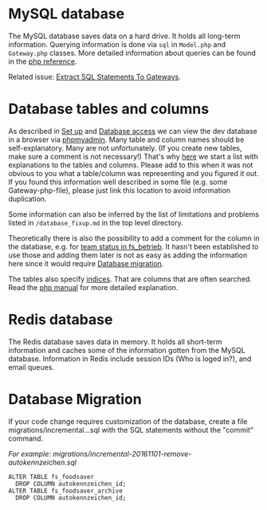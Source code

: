 # MySQL database

The MySQL database saves data on a hard drive.
It holds all long-term information.
Querying information is done via `sql` in `Model.php` and `Gateway.php` classes.
More detailed information about queries can be found in the [php reference](php.md).

Related issue: [Extract SQL Statements To Gateways](https://gitlab.com/foodsharing-dev/foodsharing/issues/9).

# Database tables and columns

As described in [Set up](setting-things-up.md) and [Database access](troubleshooting.md#database-and-email-access) we can view the dev database in a browser via [phpmyadmin](http://localhost:18081).
Many table and column names should be self-explanatory. Many are not unfortunately.
(If you create new tables, make sure a comment is not necessary!) That's why [here](database-tables-columns.md) we start a list with
explanations to the tables and columns. Please add to this when it was not obvious to you what a table/column was representing
and you figured it out. If you found this information well described
in some file (e.g. some Gateway-php-file), please just link this location
to avoid information duplication.

Some information can also be inferred by the list of limitations and problems
listed in `/database_fixup.md` in the top level directory.

Theoretically there is also the possibility to add a comment for the column in the database, e.g. for [team status in fs_betrieb](http://localhost:18081/tbl_structure.php?server=1&db=foodsharing&table=fs_betrieb&field=team_status&change_column=1). It hasn't been established to use those and adding them later is not as easy as adding the information here since it would require [Database migration](#database-migration).

The tables also specify [indices](http://localhost:18081/tbl_relation.php?db=foodsharing&table=fs_betrieb). That are columns that are often searched. Read the [php manual](https://dev.mysql.com/doc/refman/5.7/en/mysql-indexes.html)
for more detailed explanation.

# Redis database

The Redis database saves data in memory.
It holds all short-term information and caches some of the information gotten from the MySQL database.
Information in Redis include session IDs (Who is loged in?), and email queues.

# Database Migration

If your code change requires customization of the database, create a file migrations/incremental...sql with the SQL statements without the "commit" command.

*For example: migrations/incremental-20161101-remove-autokennzeichen.sql*
```DROP TABLE fs_autokennzeichen;
ALTER TABLE fs_foodsaver
  DROP COLUMN autokennzeichen_id;
ALTER TABLE fs_foodsaver_archive
  DROP COLUMN autokennzeichen_id;
```
